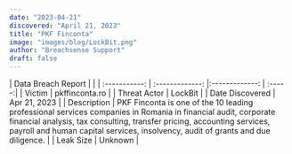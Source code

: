 ```yaml
---
date: "2023-04-21"
discovered: "April 21, 2023"
title: "PKF Finconta"
image: "images/blog/LockBit.png"
author: "Breachsense Support"
draft: false
---
```


| Data Breach Report           |              | 
| :-----------: | :-------------:     |:-------------:    | :-----:|
| Victim      | pkffinconta.ro      | 
| Threat Actor      | LockBit      | 
| Date Discovered      | Apr 21, 2023      | 
| Description      | PKF Finconta is one of the 10 leading professional services companies in Romania in financial audit, corporate financial analysis, tax consulting, transfer pricing, accounting services, payroll and human capital services, insolvency, audit of grants and due diligence.      | 
| Leak Size      | Unknown      | 

